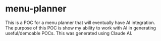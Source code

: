 # menu-planner
This is a POC for a menu planner that will eventually have AI integration.
The purpose of this POC is show my ability to work with AI in generating useful/demoable POCs.
This was generated using Claude AI.

